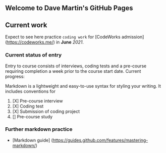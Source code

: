 ## Welcome to Dave Martin's GitHub Pages

## Current work

Expect to see here practice `coding work` for [CodeWorks admission] (https://codeworks.me/) in **June** _2021_.

### Current status of entry

Entry to course consists of interviews, coding tests and a pre-course requiring completion a week prior to the course start date.  Current progress:

Markdown is a lightweight and easy-to-use syntax for styling your writing. It includes conventions for

1. [X] Pre-course interview
2. [X] Coding test
3. [X] Submission of coding project
4. [] Pre-course study

### Further markdown practice
* [Markdown guide] (https://guides.github.com/features/mastering-markdown/)
